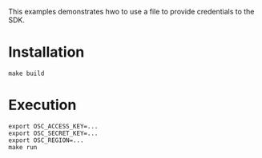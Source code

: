 This examples demonstrates hwo to use a file to provide credentials to the SDK.

# Installation
```
make build
```

# Execution
```
export OSC_ACCESS_KEY=...
export OSC_SECRET_KEY=...
export OSC_REGION=...
make run
```